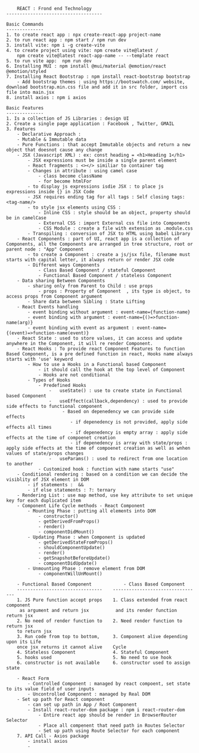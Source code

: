 
        REACT : Frond end Technology 
    ------------------------------------

    Basic Commands
    --------------
    1. to create react app : npx create-react-app project-name
    2. to run react app : npm start / npm run dev
    3. install vite: npm i -g create-vite
    4. to create project using vite: npm create vite@latest /
        npm create vite@latest react-app-name -- --template react
    5. to run vite app:  npm run dev
    6. Installing MUI : npm install @mui/material @emotion/react @emotion/styled
    7. Installing React Bootstrap : npm install react-bootstrap bootstrap
        - Add bootstrap themes : using https://bootswatch.com/ website, download bootstrap.min.css file and add it in src folder, import css file into main.jsx
    8. install axios : npm i axios

    Basic Features
    --------------
    1. Is a collection of JS Libraries : design UI 
    2. Create a single page application : Facebook , Twitter, GMAIL
    3. Features
        - Declarative Approach : 
        - Mutable & Immutable data 
        - Pure Functions : that accept Immutable objects and return a new object that doesnot cause any change
        - JSX (Javascript XML) : ex: const heading = <h1>Heading 1</h1>
            - JSX expressions must be inside a single parent element
            - React fragments : <></> similiar to container tag
            - Changes in attribute : using camel case
                - class become className
                - for become htmlFor
            - to display js expressions isdie JSX : to place js expressions inside {} in JSX Code
            - JSX requires ending tag for all tags : Self closing tags: <tag-name/>
            - to style jsx elements using CSS : 
                - Inline CSS : style should be an object, property should be in camelCase
                - External CSS : import External css file into Components
                - CSS Module : create a file with extension as .module.css
            - Transpiling : conversion of JSX to HTML using babel Library
        - React Components : part of UI, react app is a collection of Components, all the Components are arranged in tree structure, root or parent node : "App" Component
            - to create a Component : create a js/jsx file, filename must starts with capital letter, it always return or render JSX code 
            - Different ways Components
                - Class Based Component / stateful Component
                - Functional Based Component / stateless Component
        - Data sharing Between Components
            - sharing only from Parent to Child : use props
                - props : Property of Component  , its type is object, to access props from Component argument
            - Share data between Sibling : State Lifting
        - React Events handling
            - event binding without argument : event-name={function-name}
            - event binding with argument : event-name={()=>function-name(arg)}
            - event binding with event as argument : event-name={(event)=>function-name(event)}
        - React State : used to store values, it can access and update anywhere in the Component, it will re render Component.
        - React Hooks : To provide react Component Features to function Based Component, is a pre defined function in react, Hooks name always starts with 'use' keyword
            - How to use a Hooks in a Functional based Component
                - it should call the hook at the top level of Component
                - Hooks are not conditional
            - Types of Hooks
                - Predefined Hooks
                    -   useState() : use to create state in Functional based Component
                    -   useEffect(callback,dependency) : used to provide side effects to functional component
                         - Based on depenedency we can provide side effects
                            - if depenedency is not provided, apply side effects all times
                            - if depenedency is empty array : apply side effects at the time of compoenet creation
                            - if depenedency is array with state/props : apply side effects at the time of compoenet creation as well as wnhen values of state/props changes
                    -   useParams() : used to redirect from one location to another
                - Customized hook : function with name starts "use"
        - Conditional rendering : based on a condition we can decide the visiblity of JSX element in DOM
            - if statements :  &&
            - if else statements : ?: ternary
        - Rendering List : use map method, use key attribute to set unique key for each duplicated item
        - Component Life Cycle methods - React Component
            - Mounting Phase : putting all elements into DOM
                - constructor()
                - getDerivedFromProps()
                - render()
                - componentDidMount()
            - Updating Phase : when Component is updated
                - getDerivedStateFromProps()
                - shouldComponentUpdate()
                - render()
                - getSnapshotBeforeUpdate()
                - componentDidUpdate()
            - Unmounting Phase : remove element from DOM
                - componentWillUnMount()
                
        - Functional Based Component            - Class Based Component
        --------------------------------    ---------------------------------
        1. JS Pure function accept props    1. Class extended from react component
         as argument and return jsx          and its render function return jsx
        2. No need of render function to    2. Need render function to return jsx
        to return jsx
        3. Run code from top to bottom,     3. Component alive depending upon its Life
        once jsx returns it cannot alive    Cycle
        4. Stateless Component              4. Stateful Component
        5. hooks used                       5. No need to use hook 
        6. constructor is not available     6. constructor used to assign state

        - React Form 
            - Controlled Component : managed by react compoent, set state to its value field of user inputs
            - Uncontrolled Component : managed by Real DOM
        - Set up path for React component
            - can set up path in App / Root Component
            - Install react-router-dom package : npm i react-router-dom
                - Entire react app should be render in BrowserRouter Selector
                - Place all compenent that need path in Routes Selector
                - Set up path using Route Selector for each component
        7. API Call - Axios package
            - install axios
            - 
